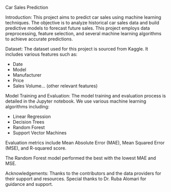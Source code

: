 Car Sales Prediction

Introduction:
This project aims to predict car sales using machine learning techniques. The objective is to analyze historical car sales data and build predictive models to forecast future sales. This project employs data preprocessing, feature selection, and several machine learning algorithms to achieve accurate predictions.


Dataset:
The dataset used for this project is sourced from Kaggle. It includes various features such as:
- Date
- Model
- Manufacturer
- Price
- Sales Volume... (other relevant features)

Model Training and Evaluation:
The model training and evaluation process is detailed in the Jupyter notebook. We use various machine learning algorithms including:
- Linear Regression
- Decision Trees
- Random Forest
- Support Vector Machines

Evaluation metrics include Mean Absolute Error (MAE), Mean Squared Error (MSE), and R-squared score.

The Random Forest model performed the best with the lowest MAE and MSE.

Acknowledgements:
Thanks to the contributors and the data providers for their support and resources. Special thanks to Dr. Ruba Alomari for guidance and support.

